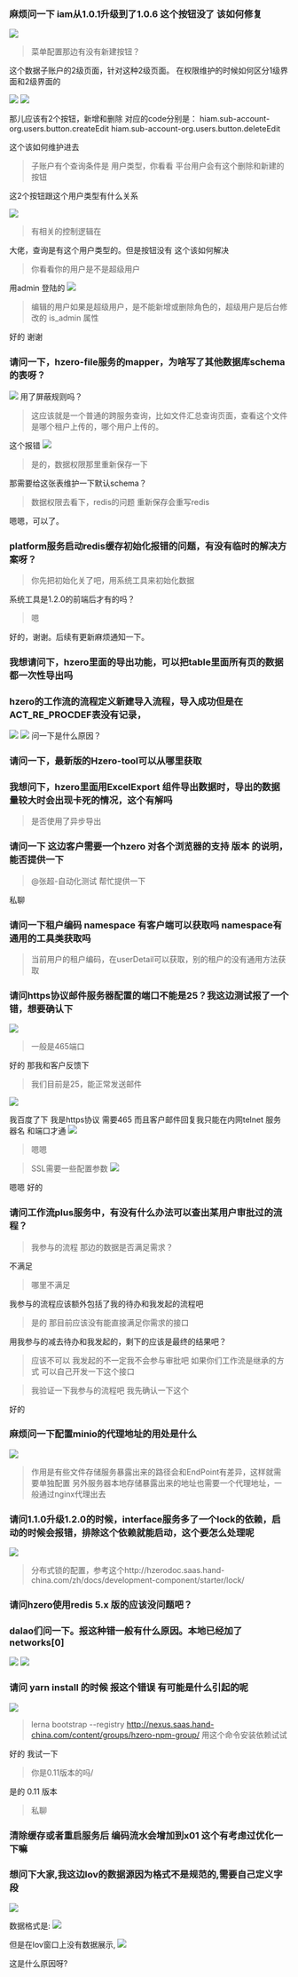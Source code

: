 ### 麻烦问一下  iam从1.0.1升级到了1.0.6  这个按钮没了  该如何修复
![](https://img2018.cnblogs.com/blog/1231979/202001/1231979-20200115154527503-551560786.png)

>菜单配置那边有没有新建按钮？

这个数据子账户的2级页面，针对这种2级页面。  在权限维护的时候如何区分1级界面和2级界面的

![](https://img2018.cnblogs.com/blog/1231979/202001/1231979-20200115154607773-208556479.png)
![](https://img2018.cnblogs.com/blog/1231979/202001/1231979-20200115154625539-1254191559.png)

那儿应该有2个按钮，新增和删除   对应的code分别是：
hiam.sub-account-org.users.button.createEdit
hiam.sub-account-org.users.button.deleteEdit

这个该如何维护进去


>子账户有个查询条件是 用户类型，你看看  平台用户会有这个删除和新建的按钮

这2个按钮跟这个用户类型有什么关系

![](https://img2018.cnblogs.com/blog/1231979/202001/1231979-20200115154749035-1201156596.png)

>有相关的控制逻辑在


大佬，查询是有这个用户类型的。但是按钮没有 这个该如何解决

>你看看你的用户是不是超级用户

用admin 登陆的
![](https://img2018.cnblogs.com/blog/1231979/202001/1231979-20200115154849567-680915574.png)


>编辑的用户如果是超级用户，是不能新增或删除角色的，超级用户是后台修改的 is_admin 属性

好的  谢谢



### 请问一下，hzero-file服务的mapper，为啥写了其他数据库schema的表呀？

![](https://img2018.cnblogs.com/blog/1231979/202001/1231979-20200115154918988-820824438.png)
用了屏蔽规则吗？

>这应该就是一个普通的跨服务查询，比如文件汇总查询页面，查看这个文件是哪个租户上传的，哪个用户上传的。

这个报错
![](https://img2018.cnblogs.com/blog/1231979/202001/1231979-20200115154953268-1757966783.png)


>是的，数据权限那里重新保存一下

那需要给这张表维护一下默认schema？

>数据权限去看下，redis的问题
>重新保存会重写redis

嗯嗯，可以了。



### platform服务启动redis缓存初始化报错的问题，有没有临时的解决方案呀？

>你先把初始化关了吧，用系统工具来初始化数据

系统工具是1.2.0的前端后才有的吗？

>嗯

好的，谢谢。后续有更新麻烦通知一下。



### 我想请问下，hzero里面的导出功能，可以把table里面所有页的数据都一次性导出吗



### hzero的工作流的流程定义新建导入流程，导入成功但是在ACT_RE_PROCDEF表没有记录，
![](https://img2018.cnblogs.com/blog/1231979/202001/1231979-20200115155418127-61392905.png)
![](https://img2018.cnblogs.com/blog/1231979/202001/1231979-20200115155425246-160222001.png)
问一下是什么原因？




### 请问一下，最新版的Hzero-tool可以从哪里获取



### 我想问下，hzero里面用ExcelExport 组件导出数据时，导出的数据量较大时会出现卡死的情况，这个有解吗

>是否使用了异步导出


### 请问一下 这边客户需要一个hzero 对各个浏览器的支持 版本 的说明，能否提供一下
>@张超-自动化测试 帮忙提供一下

私聊


### 请问一下租户编码 namespace 有客户端可以获取吗   namespace有通用的工具类获取吗
>当前用户的租户编码，在userDetail可以获取，别的租户的没有通用方法获取




### 请问https协议邮件服务器配置的端口不能是25？我这边测试报了一个错，想要确认下
![](https://img2018.cnblogs.com/blog/1231979/202001/1231979-20200115155700197-404849728.png)

>一般是465端口

好的 那我和客户反馈下

>我们目前是25，能正常发送邮件

![](https://img2018.cnblogs.com/blog/1231979/202001/1231979-20200115155737545-990806529.png)


我百度了下  我是https协议 需要465 而且客户邮件回复我只能在内网telnet 服务器名 和端口才通
![](https://img2018.cnblogs.com/blog/1231979/202001/1231979-20200115155758929-2023763619.png)

>嗯嗯


>SSL需要一些配置参数
![](https://img2018.cnblogs.com/blog/1231979/202001/1231979-20200115155839857-96067068.png)

嗯嗯 好的




### 请问工作流plus服务中，有没有什么办法可以查出某用户审批过的流程？
>我参与的流程 那边的数据是否满足需求？

不满足

>哪里不满足

我参与的流程应该额外包括了我的待办和我发起的流程吧

>是的  那目前应该没有能直接满足你需求的接口

用我参与的减去待办和我发起的，剩下的应该是最终的结果吧？

>应该不可以   我发起的不一定我不会参与审批吧
>如果你们工作流是继承的方式  可以自己开发一下这个接口

>我验证一下我参与的流程吧  我先确认一下这个

好的



### 麻烦问一下配置minio的代理地址的用处是什么
![](https://img2018.cnblogs.com/blog/1231979/202001/1231979-20200115155957593-1968820041.png)

>作用是有些文件存储服务暴露出来的路径会和EndPoint有差异，这样就需要单独配置
>另外服务器本地存储暴露出来的地址也需要一个代理地址，一般通过nginx代理出去




### 请问1.1.0升级1.2.0的时候，interface服务多了一个lock的依赖，启动的时候会报错，排除这个依赖就能启动，这个要怎么处理呢
![](https://img2018.cnblogs.com/blog/1231979/202001/1231979-20200115160109289-1375218295.png)

>分布式锁的配置，参考这个http://hzerodoc.saas.hand-china.com/zh/docs/development-component/starter/lock/





### 请问hzero使用redis 5.x 版的应该没问题吧？



### dalao们问一下。报这种错一般有什么原因。本地已经加了networks[0]
![](https://img2018.cnblogs.com/blog/1231979/202001/1231979-20200115155259215-55615016.png)
![](https://img2018.cnblogs.com/blog/1231979/202001/1231979-20200115155307609-972790301.png)






###  请问 yarn install 的时候 报这个错误 有可能是什么引起的呢
![](https://img2018.cnblogs.com/blog/1231979/202001/1231979-20200115155103078-1300700960.png)

>lerna bootstrap --registry http://nexus.saas.hand-china.com/content/groups/hzero-npm-group/    用这个命令安装依赖试试

好的 我试一下

> 你是0.11版本的吗/

是的 0.11 版本

>私聊






### 清除缓存或者重启服务后  编码流水会增加到x01   这个有考虑过优化一下嘛







### 想问下大家,我这边lov的数据源因为格式不是规范的,需要自己定义字段
![](https://img2018.cnblogs.com/blog/1231979/202001/1231979-20200115154703446-1239628358.png)

数据格式是:
![](https://img2018.cnblogs.com/blog/1231979/202001/1231979-20200115154720768-285581893.png)

但是在lov窗口上没有数据展示,
![](https://img2018.cnblogs.com/blog/1231979/202001/1231979-20200115154734817-465376502.png)

这是什么原因呀?

